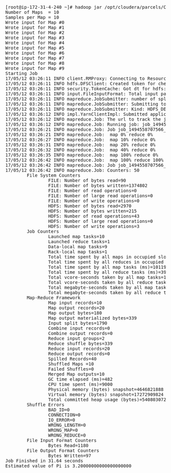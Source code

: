 <pre>
[root@ip-172-31-4-240 ~]# hadoop jar /opt/cloudera/parcels/CDH/lib/hadoop-0.20-mapreduce/hadoop-examples.jar pi 10 10 
Number of Maps  = 10
Samples per Map = 10
Wrote input for Map #0
Wrote input for Map #1
Wrote input for Map #2
Wrote input for Map #3
Wrote input for Map #4
Wrote input for Map #5
Wrote input for Map #6
Wrote input for Map #7
Wrote input for Map #8
Wrote input for Map #9
Starting Job
17/05/12 03:26:11 INFO client.RMProxy: Connecting to ResourceManager at ip-172-31-4-240.us-west-1.compute.internal/172.31.4.240:8032
17/05/12 03:26:11 INFO hdfs.DFSClient: Created token for chen: HDFS_DELEGATION_TOKEN owner=chen@GORDEN2.CN, renewer=yarn, realUser=, issueDate=1494559571353, maxDate=1495164371353, sequenceNumber=2, masterKeyId=2 on 172.31.4.240:8020
17/05/12 03:26:11 INFO security.TokenCache: Got dt for hdfs://ip-172-31-4-240.us-west-1.compute.internal:8020; Kind: HDFS_DELEGATION_TOKEN, Service: 172.31.4.240:8020, Ident: (token for chen: HDFS_DELEGATION_TOKEN owner=chen@GORDEN2.CN, renewer=yarn, realUser=, issueDate=1494559571353, maxDate=1495164371353, sequenceNumber=2, masterKeyId=2)
17/05/12 03:26:11 INFO input.FileInputFormat: Total input paths to process : 10
17/05/12 03:26:11 INFO mapreduce.JobSubmitter: number of splits:10
17/05/12 03:26:11 INFO mapreduce.JobSubmitter: Submitting tokens for job: job_1494558707566_0002
17/05/12 03:26:11 INFO mapreduce.JobSubmitter: Kind: HDFS_DELEGATION_TOKEN, Service: 172.31.4.240:8020, Ident: (token for chen: HDFS_DELEGATION_TOKEN owner=chen@GORDEN2.CN, renewer=yarn, realUser=, issueDate=1494559571353, maxDate=1495164371353, sequenceNumber=2, masterKeyId=2)
17/05/12 03:26:12 INFO impl.YarnClientImpl: Submitted application application_1494558707566_0002
17/05/12 03:26:12 INFO mapreduce.Job: The url to track the job: http://ip-172-31-4-240.us-west-1.compute.internal:8088/proxy/application_1494558707566_0002/
17/05/12 03:26:12 INFO mapreduce.Job: Running job: job_1494558707566_0002
17/05/12 03:26:21 INFO mapreduce.Job: Job job_1494558707566_0002 running in uber mode : false
17/05/12 03:26:21 INFO mapreduce.Job:  map 0% reduce 0%
17/05/12 03:26:27 INFO mapreduce.Job:  map 10% reduce 0%
17/05/12 03:26:31 INFO mapreduce.Job:  map 20% reduce 0%
17/05/12 03:26:32 INFO mapreduce.Job:  map 40% reduce 0%
17/05/12 03:26:35 INFO mapreduce.Job:  map 100% reduce 0%
17/05/12 03:26:42 INFO mapreduce.Job:  map 100% reduce 100%
17/05/12 03:26:42 INFO mapreduce.Job: Job job_1494558707566_0002 completed successfully
17/05/12 03:26:42 INFO mapreduce.Job: Counters: 50
        File System Counters
                FILE: Number of bytes read=90
                FILE: Number of bytes written=1374802
                FILE: Number of read operations=0
                FILE: Number of large read operations=0
                FILE: Number of write operations=0
                HDFS: Number of bytes read=2970
                HDFS: Number of bytes written=215
                HDFS: Number of read operations=43
                HDFS: Number of large read operations=0
                HDFS: Number of write operations=3
        Job Counters 
                Launched map tasks=10
                Launched reduce tasks=1
                Data-local map tasks=9
                Rack-local map tasks=1
                Total time spent by all maps in occupied slots (ms)=101192
                Total time spent by all reduces in occupied slots (ms)=3971
                Total time spent by all map tasks (ms)=101192
                Total time spent by all reduce tasks (ms)=3971
                Total vcore-seconds taken by all map tasks=101192
                Total vcore-seconds taken by all reduce tasks=3971
                Total megabyte-seconds taken by all map tasks=103620608
                Total megabyte-seconds taken by all reduce tasks=4066304
        Map-Reduce Framework
                Map input records=10
                Map output records=20
                Map output bytes=180
                Map output materialized bytes=339
                Input split bytes=1790
                Combine input records=0
                Combine output records=0
                Reduce input groups=2
                Reduce shuffle bytes=339
                Reduce input records=20
                Reduce output records=0
                Spilled Records=40
                Shuffled Maps =10
                Failed Shuffles=0
                Merged Map outputs=10
                GC time elapsed (ms)=482
                CPU time spent (ms)=9000
                Physical memory (bytes) snapshot=4646821888
                Virtual memory (bytes) snapshot=17272909824
                Total committed heap usage (bytes)=5408030720
        Shuffle Errors
                BAD_ID=0
                CONNECTION=0
                IO_ERROR=0
                WRONG_LENGTH=0
                WRONG_MAP=0
                WRONG_REDUCE=0
        File Input Format Counters 
                Bytes Read=1180
        File Output Format Counters 
                Bytes Written=97
Job Finished in 31.64 seconds
Estimated value of Pi is 3.20000000000000000000
</pre>